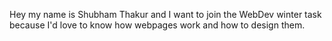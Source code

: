 Hey my name is Shubham Thakur and I want to join the WebDev winter task because I'd love to know how webpages work and how to design them.
